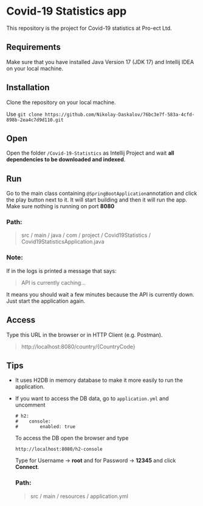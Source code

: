 # Covid-19 Statistics app
This repository is the project for Covid-19 statistics at Pro-ect Ltd.

## Requirements
Make sure that you have installed Java Version 17 (JDK 17) and Intellij IDEA on your local machine.

## Installation
Clone the repository on your local machine.

Use `git clone https://github.com/Nikolay-Daskalov/76bc3e7f-583a-4cfd-898b-2ea4c7d9d110.git`

## Open
Open the folder `/Covid-19-Statistics` as Intellij Project and wait **all dependencies 
to be downloaded and indexed**.

## Run
Go to the main class containing `@SpringBootApplication`annotation and click the play button 
next to it. It will start building and then it will run the app. Make sure 
nothing is running on port **8080**

### Path:
> src / main / java / com / project / Covid19Statistics / Covid19StatisticsApplication.java


### Note: 
If in the logs is printed a message that says:
> API is currently caching...

It means you should wait a few minutes because the API is currently down. 
Just start the application again.

## Access
Type this URL in the browser or in HTTP Client (e.g. Postman).
> http://localhost:8080/country/{CountryCode}

## Tips
 - It uses H2DB in memory database to make it more easily to run the application.
   

 - If you want to access the DB data, go to `application.yml` and uncomment 
   ```
   # h2:
   #    console:
   #        enabled: true
   ```
   To access the DB open the browser and type
   ```
   http://localhost:8080/h2-console
   ```
   
   Type for Username -> **root** and for Password -> **12345** and click **Connect**.
   
   ### Path:
   > src / main / resources / application.yml
   
